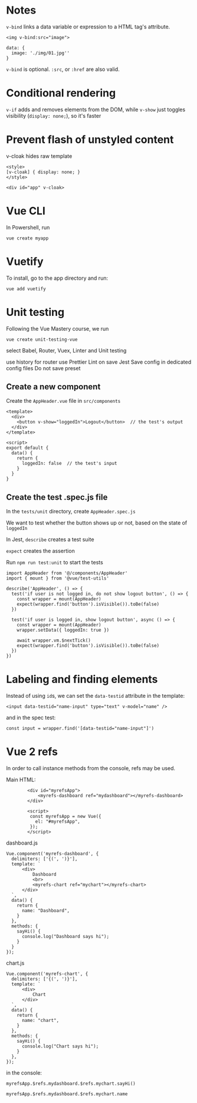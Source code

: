 # Notes

`v-bind` links a data variable or expression to a HTML tag's attribute.

`<img v-bind:src="image">`

```
data: {
  image: './img/01.jpg''
}
```

`v-bind` is optional. `:src`, or `:href` are also valid.

# Conditional rendering

`v-if` adds and removes elements from the DOM, while `v-show` just toggles visibility (`display: none;`), so it's faster

# Prevent flash of unstyled content

v-cloak hides raw template

```
<style>
[v-cloak] { display: none; }
</style>

<div id="app" v-cloak>
```

# Vue CLI

In Powershell, run

`vue create myapp`

# Vuetify

To install, go to the app directory and run:

`vue add vuetify`

# Unit testing

Following the Vue Mastery course, we run

`vue create unit-testing-vue`

select Babel, Router, Vuex, Linter and Unit testing

use history for router
use Prettier
Lint on save
Jest
Save config in dedicated config files
Do not save preset

## Create a new component

Create the `AppHeader.vue` file in `src/components`

```
<template>
  <div>
    <button v-show="loggedIn">Logout</button>  // the test's output
  </div>
</template>

<script>
export default {
  data() {
    return {
      loggedIn: false  // the test's input
    }
  }
}
```

## Create the test .spec.js file

In the `tests/unit` directory, create `AppHeader.spec.js`

We want to test whether the button shows up or not, based on the state of `loggedIn`

In Jest, `describe` creates a test suite

`expect` creates the assertion

Run `npm run test:unit` to start the tests

```
import AppHeader from '@/components/AppHeader'
import { mount } from '@vue/test-utils'

describe('AppHeader', () => {
  test('if user is not logged in, do not show logout button', () => {
    const wrapper = mount(AppHeader)
    expect(wrapper.find('button').isVisible()).toBe(false)
  })

  test('if user is logged in, show logout button', async () => {
    const wrapper = mount(AppHeader)
    wrapper.setData({ loggedIn: true })

    await wrapper.vm.$nextTick()
    expect(wrapper.find('button').isVisible()).toBe(false)
  })
})
```

# Labeling and finding elements

Instead of using `id`s, we can set the `data-testid` attribute in the template:

`<input data-testid="name-input" type="text" v-model="name" />`

and in the spec test:

`const input = wrapper.find('[data-testid="name-input"]')`

# Vue 2 refs

In order to call instance methods from the console, refs may be used.

Main HTML:

```
        <div id="myrefsApp">
            <myrefs-dashboard ref="mydashboard"></myrefs-dashboard>
        </div>

        <script>
         const myrefsApp = new Vue({
           el: "#myrefsApp",
         });
        </script>
```

dashboard.js

```
Vue.component('myrefs-dashboard', {
  delimiters: ['{(', ')}'],
  template: `
      <div>
          Dashboard
          <br>
          <myrefs-chart ref="mychart"></myrefs-chart>
      </div>
  `,
  data() {
    return {
      name: "Dashboard",
    }
  },
  methods: {
    sayHi() {
      console.log("Dashboard says hi");
    }
  }
});
```

chart.js

```
Vue.component('myrefs-chart', {
  delimiters: ['{(', ')}'],
  template: `
      <div>
          Chart
      </div>          
  `,
  data() {
    return {
      name: "chart",
    }
  },
  methods: {
    sayHi() {
      console.log("Chart says hi");
    }
  },
});
```

in the console:

```
myrefsApp.$refs.mydashboard.$refs.mychart.sayHi()

myrefsApp.$refs.mydashboard.$refs.mychart.name
```